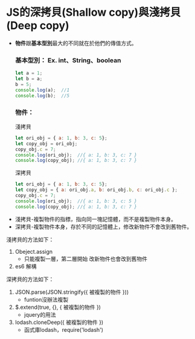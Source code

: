 # JS的深拷貝(Shallow copy)與淺拷貝(Deep copy)
* <b>物件</b>跟<b>基本型別</b>最大的不同就在於他們的傳值方式。  
  ### 基本型別： Ex. int、String、boolean
  ```javascript
  let a = 1;
  let b = a;
  b = 5;
  console.log(a);  //1
  console.log(b);  //5
  ```
  ### 物件：  
  淺拷貝
  ```javascript
  let ori_obj = { a: 1, b: 3, c: 5};
  let copy_obj = ori_obj;
  copy_obj.c = 7;
  console.log(ori_obj);  //{ a: 1, b: 3, c: 7 }
  console.log(copy_obj); //{ a: 1, b: 3, c: 7 }
  ```
  深拷貝
  ```javascript
  let ori_obj = { a: 1, b: 3, c: 5};
  let copy_obj = { a: ori_obj.a, b: ori_obj.b, c: ori_obj.c };
  copy_obj.c = 7;
  console.log(ori_obj);  //{ a: 1, b: 3, c: 5 }
  console.log(copy_obj); //{ a: 1, b: 3, c: 7 }
  ```
* 淺拷貝-複製物件的指標，指向同一塊記憶體，而不是複製物件本身。
* 深拷貝-複製物件本身，存於不同的記憶體上，修改新物件不會改到舊物件。

淺拷貝的方法如下：
1. Obeject.assign
   * 只能複製一層，第二層開始 改新物件也會改到舊物件
2. es6 解構

深拷貝的方法如下：
1. JSON.parse(JSON.stringify({ 被複製的物件 }))
   * funtion沒辦法複製
2. $.extend(true, {}, { 被複製的物件 })
   * jquery的用法
3. lodash.cloneDeep({ 被複製的物件 })
   * 函式庫lodash，require('lodash')
